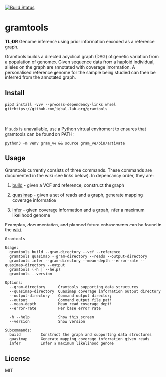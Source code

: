 [![Build Status](https://travis-ci.org/iqbal-lab-org/gramtools.svg?branch=master)](https://travis-ci.org/iqbal-lab-org/gramtools)

# gramtools
**TL;DR** Genome inference using prior information encoded as a reference graph.

Gramtools builds a directed acyclical graph (DAG) of genetic variation from a population of genomes. Given sequence data from a haploid individual, alleles on the graph are annotated with coverage information. A personalised reference genome for the sample being studied can then be inferred from the annotated graph.

## Install
```
pip3 install -vvv --process-dependency-links wheel git+https://github.com/iqbal-lab-org/gramtools
```
<br><br>
If `sudo` is unavailable, use a Python virtual enviroment to ensures that gramtools can be found on PATH:
```
python3 -m venv gram_ve && source gram_ve/bin/activate
```

## Usage
Gramtools currently consists of three commands. These commands are documented in the wiki (see links below). In dependancy order, they are:
1) [build](https://github.com/iqbal-lab-org/gramtools/wiki/Commands%3A-build) - given a VCF and reference, construct the graph

2) [quasimap](https://github.com/iqbal-lab-org/gramtools/wiki/Commands%3A-quasimap) - given a set of reads and a graph, generate mapping coverage information

3) [infer](https://github.com/iqbal-lab-org/gramtools/wiki/Commands%3A-infer) - given coverage information and a grpah, infer a maximum likelihood genome

Examples, documentation, and planned future enhancments can be found in the [wiki](https://github.com/iqbal-lab-org/gramtools/wiki).

```
Gramtools

Usage:
  gramtools build --gram-directory --vcf --reference
  gramtools quasimap --gram-directory --reads --output-directory
  gramtools infer --gram-directory --mean-depth --error-rate --quasimap-directory --output
  gramtools (-h | --help)
  gramtools --version

Options:
  --gram-directory      Gramtools supporting data structures
  --quasimap-directory  Quasimap coverage information output directory
  --output-directory    Command output directory
  --output              Command output file path
  --mean-depth          Mean read coverage depth
  --error-rate          Per base error rate

  -h --help             Show this screen
  --version             Show version

Subcommands:
  build         Construct the graph and supporting data structures
  quasimap      Generate mapping coverage information given reads
  infer         Infer a maximum likelihood genome
```

## License

MIT